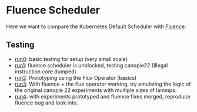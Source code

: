 # Fluence Scheduler

Here we want to compare the Kubernetes Default Scheduler with [Fluence](https://github.com/flux-framework/flux-k8s).

## Testing

 - [run0](run0): basic testing for setup (very small scale)
 - [run1](run1): fluence scheduler is unblocked, testing canopie22 (Illegal instruction core dumped)
 - [run2](run2): Prototyping using the Flux Operator (basics)
 - [run3](run3): With fluence + the flux operator working, try emulating the logic of the original canopie 22 experiments with multiple sizes of lammps.
 - [run4](run4): with experiments prototyped and fluence fixes merged, reproduce fluence bug and look into.
